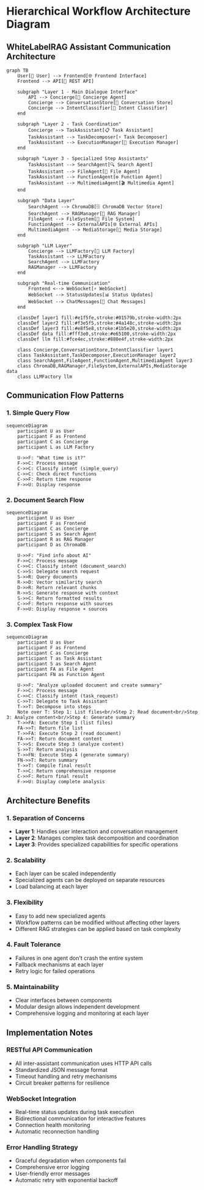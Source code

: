 # Hierarchical Workflow Architecture Diagram

## WhiteLabelRAG Assistant Communication Architecture

```mermaid
graph TB
    User[👤 User] --> Frontend[🌐 Frontend Interface]
    Frontend --> API[🔌 REST API]
    
    subgraph "Layer 1 - Main Dialogue Interface"
        API --> Concierge[🎯 Concierge Agent]
        Concierge --> ConversationStore[💾 Conversation Store]
        Concierge --> IntentClassifier[🧠 Intent Classifier]
    end
    
    subgraph "Layer 2 - Task Coordination"
        Concierge --> TaskAssistant[📋 Task Assistant]
        TaskAssistant --> TaskDecomposer[⚡ Task Decomposer]
        TaskAssistant --> ExecutionManager[🔄 Execution Manager]
    end
    
    subgraph "Layer 3 - Specialized Step Assistants"
        TaskAssistant --> SearchAgent[🔍 Search Agent]
        TaskAssistant --> FileAgent[📁 File Agent]
        TaskAssistant --> FunctionAgent[⚙️ Function Agent]
        TaskAssistant --> MultimediaAgent[🎬 Multimedia Agent]
    end
    
    subgraph "Data Layer"
        SearchAgent --> ChromaDB[🗄️ ChromaDB Vector Store]
        SearchAgent --> RAGManager[🔗 RAG Manager]
        FileAgent --> FileSystem[💽 File System]
        FunctionAgent --> ExternalAPIs[🌐 External APIs]
        MultimediaAgent --> MediaStorage[🎵 Media Storage]
    end
    
    subgraph "LLM Layer"
        Concierge --> LLMFactory[🤖 LLM Factory]
        TaskAssistant --> LLMFactory
        SearchAgent --> LLMFactory
        RAGManager --> LLMFactory
    end
    
    subgraph "Real-time Communication"
        Frontend <--> WebSocket[⚡ WebSocket]
        WebSocket --> StatusUpdates[📊 Status Updates]
        WebSocket --> ChatMessages[💬 Chat Messages]
    end
    
    classDef layer1 fill:#e1f5fe,stroke:#01579b,stroke-width:2px
    classDef layer2 fill:#f3e5f5,stroke:#4a148c,stroke-width:2px
    classDef layer3 fill:#e8f5e8,stroke:#1b5e20,stroke-width:2px
    classDef data fill:#fff3e0,stroke:#e65100,stroke-width:2px
    classDef llm fill:#fce4ec,stroke:#880e4f,stroke-width:2px
    
    class Concierge,ConversationStore,IntentClassifier layer1
    class TaskAssistant,TaskDecomposer,ExecutionManager layer2
    class SearchAgent,FileAgent,FunctionAgent,MultimediaAgent layer3
    class ChromaDB,RAGManager,FileSystem,ExternalAPIs,MediaStorage data
    class LLMFactory llm
```

## Communication Flow Patterns

### 1. Simple Query Flow
```mermaid
sequenceDiagram
    participant U as User
    participant F as Frontend
    participant C as Concierge
    participant L as LLM Factory
    
    U->>F: "What time is it?"
    F->>C: Process message
    C->>C: Classify intent (simple_query)
    C->>C: Check direct functions
    C->>F: Return time response
    F->>U: Display response
```

### 2. Document Search Flow
```mermaid
sequenceDiagram
    participant U as User
    participant F as Frontend
    participant C as Concierge
    participant S as Search Agent
    participant R as RAG Manager
    participant D as ChromaDB
    
    U->>F: "Find info about AI"
    F->>C: Process message
    C->>C: Classify intent (document_search)
    C->>S: Delegate search request
    S->>R: Query documents
    R->>D: Vector similarity search
    D->>R: Return relevant chunks
    R->>S: Generate response with context
    S->>C: Return formatted results
    C->>F: Return response with sources
    F->>U: Display response + sources
```

### 3. Complex Task Flow
```mermaid
sequenceDiagram
    participant U as User
    participant F as Frontend
    participant C as Concierge
    participant T as Task Assistant
    participant S as Search Agent
    participant FA as File Agent
    participant FN as Function Agent
    
    U->>F: "Analyze uploaded document and create summary"
    F->>C: Process message
    C->>C: Classify intent (task_request)
    C->>T: Delegate to Task Assistant
    T->>T: Decompose into steps
    Note over T: Step 1: List files<br/>Step 2: Read document<br/>Step 3: Analyze content<br/>Step 4: Generate summary
    T->>FA: Execute Step 1 (list files)
    FA->>T: Return file list
    T->>FA: Execute Step 2 (read document)
    FA->>T: Return document content
    T->>S: Execute Step 3 (analyze content)
    S->>T: Return analysis
    T->>FN: Execute Step 4 (generate summary)
    FN->>T: Return summary
    T->>T: Compile final result
    T->>C: Return comprehensive response
    C->>F: Return final result
    F->>U: Display complete analysis
```

## Architecture Benefits

### 1. **Separation of Concerns**
- **Layer 1**: Handles user interaction and conversation management
- **Layer 2**: Manages complex task decomposition and coordination
- **Layer 3**: Provides specialized capabilities for specific operations

### 2. **Scalability**
- Each layer can be scaled independently
- Specialized agents can be deployed on separate resources
- Load balancing at each layer

### 3. **Flexibility**
- Easy to add new specialized agents
- Workflow patterns can be modified without affecting other layers
- Different RAG strategies can be applied based on task complexity

### 4. **Fault Tolerance**
- Failures in one agent don't crash the entire system
- Fallback mechanisms at each layer
- Retry logic for failed operations

### 5. **Maintainability**
- Clear interfaces between components
- Modular design allows independent development
- Comprehensive logging and monitoring at each layer

## Implementation Notes

### RESTful API Communication
- All inter-assistant communication uses HTTP API calls
- Standardized JSON message format
- Timeout handling and retry mechanisms
- Circuit breaker patterns for resilience

### WebSocket Integration
- Real-time status updates during task execution
- Bidirectional communication for interactive features
- Connection health monitoring
- Automatic reconnection handling

### Error Handling Strategy
- Graceful degradation when components fail
- Comprehensive error logging
- User-friendly error messages
- Automatic retry with exponential backoff